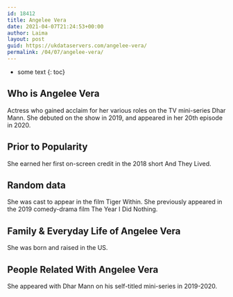 ```yaml
---
id: 18412
title: Angelee Vera
date: 2021-04-07T21:24:53+00:00
author: Laima
layout: post
guid: https://ukdataservers.com/angelee-vera/
permalink: /04/07/angelee-vera/
---
```


* some text
{: toc}


## Who is Angelee Vera
                  
                  
                  
Actress who gained acclaim for her various roles on the TV mini-series Dhar Mann. She debuted on the show in 2019, and appeared in her 20th episode in 2020.
                  
              
            
              
            
                
                
                
## Prior to Popularity
                  
                  
                  
She earned her first on-screen credit in the 2018 short And They Lived.
                  
              
            
              
            
                
                
                
## Random data
                  
                  
                  
She was cast to appear in the film Tiger Within. She previously appeared in the 2019 comedy-drama film The Year I Did Nothing.
                  
              
            
              
            
                
                
                
## Family & Everyday Life of Angelee Vera
                  
                  
                  
She was born and raised in the US.
                  
              
            
              
            
                
                
                
## People Related With Angelee Vera
                  
                  
                  
She appeared with Dhar Mann on his self-titled mini-series in 2019-2020.
                  
              
            
              
            
                
              
            
              
              
            
            
              
            
          
          
          